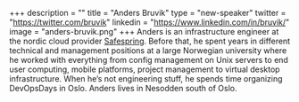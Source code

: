+++
description = ""
title = "Anders Bruvik"
type = "new-speaker"
twitter = "https://twitter.com/bruvik"
linkedin = "https://www.linkedin.com/in/bruvik/"
image = "anders-bruvik.png"
+++
Anders is an infrastructure engineer at the nordic cloud provider [Safespring](https://www.safespring.com/). Before that, he spent years in different technical and management positions at a large Norwegian university where he worked with everything from config management on Unix servers to end user computing, mobile platforms, project management to virtual desktop infrastructure. When he’s not engineering stuff, he spends time organizing DevOpsDays in Oslo. Anders lives in Nesodden south of Oslo.